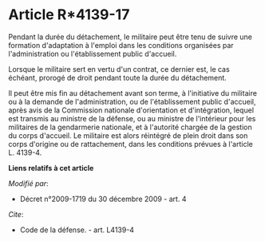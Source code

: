 # Article R*4139-17

Pendant la durée du détachement, le militaire peut être tenu de suivre une formation d'adaptation à l'emploi dans les
conditions organisées par l'administration ou l'établissement public d'accueil. 

Lorsque le militaire sert en vertu d'un contrat, ce dernier est, le cas échéant, prorogé de droit pendant toute la durée du
détachement. 

Il peut être mis fin au détachement avant son terme, à l'initiative du militaire ou à la demande de l'administration, ou de
l'établissement public d'accueil, après avis de la Commission nationale d'orientation et d'intégration, lequel est transmis
au   ministre de la défense, ou au ministre de l'intérieur pour les militaires de la gendarmerie nationale, et à l'autorité
chargée de la gestion du corps d'accueil. Le militaire est alors réintégré de plein droit dans son corps d'origine ou de
rattachement, dans les conditions prévues à l'article L. 4139-4.

**Liens relatifs à cet article**

_Modifié par_:

  - Décret n°2009-1719 du 30 décembre 2009 - art. 4

_Cite_:

  - Code de la défense. - art. L4139-4
